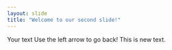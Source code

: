 ```yaml
---
layout: slide
title: "Welcome to our second slide!"
---
```

Your text
Use the left arrow to go back!
This is new text. 

